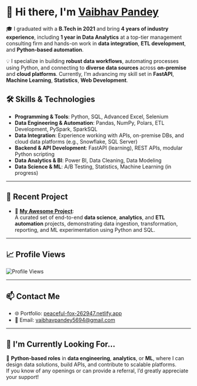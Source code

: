 # 👋 Hi there, I'm [Vaibhav Pandey](https://www.linkedin.com/in/vaibhav-pandey-298862167)

🎓 I graduated with a **B.Tech in 2021** and bring **4 years of industry experience**, including **1 year in Data Analytics** at a top-tier management consulting firm and hands-on work in **data integration**, **ETL development**, and **Python-based automation**.

💡 I specialize in building **robust data workflows**, automating processes using Python, and connecting to **diverse data sources** across **on-premise** and **cloud platforms**. Currently, I’m advancing my skill set in **FastAPI**, **Machine Learning**, **Statistics**, **Web Development**.

## 🛠️ Skills & Technologies

- **Programming & Tools**: Python, SQL, Advanced Excel, Selenium  
- **Data Engineering & Automation**: Pandas, NumPy, Polars, ETL Development, PySpark, SparkSQL  
- **Data Integration**: Experience working with APIs, on-premise DBs, and cloud data platforms (e.g., Snowflake, SQL Server)  
- **Backend & API Development**: FastAPI (learning), REST APIs, modular Python scripting  
- **Data Analytics & BI**: Power BI, Data Cleaning, Data Modeling  
- **Data Science & ML**: A/B Testing, Statistics, Machine Learning (in progress)  

---

## 🚀 Recent Project

- 🔗 [**My Awesome Project**](https://github.com/vaibhav5694):  
  A curated set of end-to-end **data science**, **analytics**, and **ETL automation** projects, demonstrating data ingestion, transformation, reporting, and ML experimentation using Python and SQL.

---

## 📈 Profile Views

![Profile Views](https://komarev.com/ghpvc/?username=vaibhav5694&label=PROFILE+VIEWS&style=flat&color=blue)

---

## 📫 Contact Me

- 🌐 Portfolio: [peaceful-fox-262947.netlify.app](https://peaceful-fox-262947.netlify.app/)
- 📧 Email: [vaibhavpandey5694@gmail.com](mailto:vaibhavpandey5694@gmail.com)

---

## 🙌 I'm Currently Looking For...

🎯 **Python-based roles** in **data engineering**, **analytics**, or **ML**, where I can design data solutions, build APIs, and contribute to scalable platforms.  
If you know of any openings or can provide a referral, I’d greatly appreciate your support!
